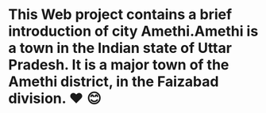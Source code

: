 # This Web project contains a brief introduction of city Amethi.Amethi is a town in the Indian state of Uttar Pradesh. It is a major town of the Amethi district, in the Faizabad division. :heart: :blush:
